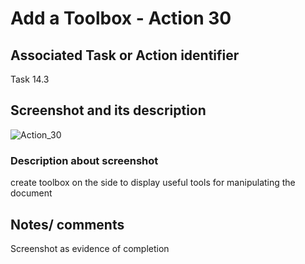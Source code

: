 # Add a Toolbox - Action 30

## Associated Task or Action identifier

Task 14.3

## Screenshot and its description
![Action_30](https://user-images.githubusercontent.com/18319310/112385057-88699980-8cc5-11eb-9822-2968b346e95b.png)
### Description about screenshot
create toolbox on the side to display useful tools for manipulating the document


## Notes/ comments

Screenshot as evidence of completion
